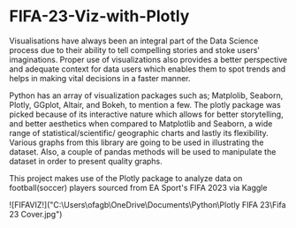 # FIFA-23-Viz-with-Plotly
Visualisations have always been an integral part of the Data Science process due to their ability to tell compelling stories and stoke users' imaginations. Proper use of visualizations also provides a better perspective and adequate context for data users which enables them to spot trends and helps in making vital decisions in a faster manner.

Python has an array of visualization packages such as; Matplolib, Seaborn, Plotly, GGplot, Altair, and Bokeh, to mention a few. The plotly package was picked because of its interactive nature which allows for better storytelling, and better aesthetics when compared to Matplotlib and Seaborn, a wide range of statistical/scientific/ geographic charts and lastly its flexibility. Various graphs from this library are going to be used in illustrating the dataset. Also, a couple of pandas methods will be used to manipulate the dataset in order to present quality graphs.

This project makes use of the Plotly package to analyze data on football(soccer) players sourced from EA Sport's FIFA 2023 via Kaggle

![FIFAVIZ!]("C:\Users\ofagb\OneDrive\Documents\Python\Plotly FIFA 23\Fifa 23 Cover.jpg")
